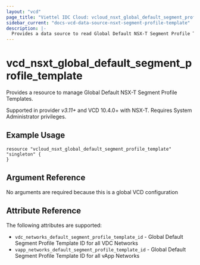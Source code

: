 ```yaml
---
layout: "vcd"
page_title: "Viettel IDC Cloud: vcloud_nsxt_global_default_segment_profile_template"
sidebar_current: "docs-vcd-data-source-nsxt-segment-profile-template"
description: |-
  Provides a data source to read Global Default NSX-T Segment Profile Templates.
---
```


# vcd\_nsxt\_global\_default\_segment\_profile\_template

Provides a resource to manage Global Default NSX-T Segment Profile Templates.

Supported in provider *v3.11+* and VCD 10.4.0+ with NSX-T. Requires System Administrator privileges.

## Example Usage

```hcl
resource "vcloud_nsxt_global_default_segment_profile_template" "singleton" {
}
```
## Argument Reference

No arguments are required because this is a global VCD configuration

## Attribute Reference

The following attributes are supported:

* `vdc_networks_default_segment_profile_template_id` - Global Default Segment Profile
  Template ID for all VDC Networks
* `vapp_networks_default_segment_profile_template_id` - Global Default Segment Profile
  Template ID for all vApp Networks


